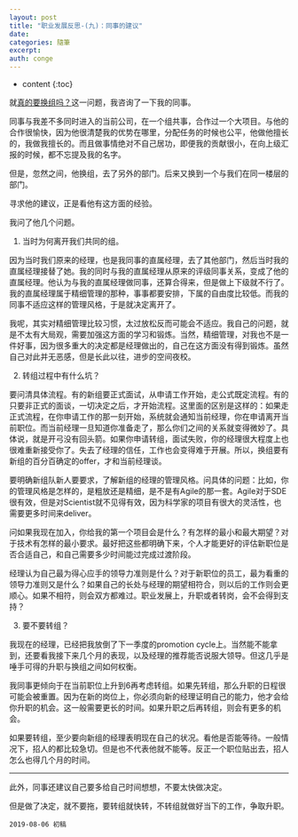 ```yaml
---
layout: post
title: "职业发展反思-(九)：同事的建议"
date:
categories: 隨筆
excerpt:
auth: conge
---
```

* content
{:toc}

就[真的要换组吗？](https://www.jianshu.com/p/5aa1dcbb8877)这一问题，我咨询了一下我的同事。

同事与我差不多同时进入的当前公司，在一个组共事，合作过一个大项目。与他的合作很愉快，因为他很清楚我的优势在哪里，分配任务的时候也公平，他做他擅长的，我做我擅长的。而且做事情绝对不自己居功，即便我的贡献很小，在向上级汇报的时候，都不忘提及我的名字。

但是，忽然之间，他换组，去了另外的部门。后来又换到一个与我们在同一楼层的部门。

寻求他的建议，正是看他有这方面的经验。

我问了他几个问题。

1. 当时为何离开我们共同的组。

因为当时我们原来的经理，也是我同事的直属经理，去了其他部门，然后当时我的直属经理接替了她。我的同时与我的直属经理从原来的评级同事关系，变成了他的直属经理。他认为与我的直属经理做同事，还算合得来，但是做上下级就不行了。我的直属经理属于精细管理的那种，事事都要安排，下属的自由度比较低。而我的同事不适应这样的管理风格，于是就决定离开了。

我呢，其实对精细管理比较习惯，太过放松反而可能会不适应。我自己的问题，就是不太有大局观，需要加强这方面的学习和锻炼。当然，精细管理，对我也不是一件好事，因为很多重大的决定都是经理做出的，自己在这方面没有得到锻炼。虽然自己对此并无恶感，但是长此以往，进步的空间夜校。

2. 转组过程中有什么坑？

要问清具体流程。有的新组要正式面试，从申请工作开始，走公式既定流程。有的只要非正式的面谈，一切决定之后，才开始流程。这里面的区别是这样的：如果走正式流程，在你申请工作的那一刻开始，系统就会通知当前经理，你在申请离开当前职位。而当前经理一旦知道你准备走了，那么你们之间的关系就变得微妙了。具体说，就是开弓没有回头箭。如果你申请转组，面试失败，你的经理很大程度上也很难重新接受你了。失去了经理的信任，工作也会变得难于开展。所以，换组要有新组的百分百确定的offer，才和当前经理谈。

要明确新组队新人要要求，了解新组的经理的管理风格。问具体的问题：比如，你的管理风格是怎样的，是粗放还是精细，是不是有Agile的那一套。Agile对于SDE很有效，但是对Scientist就不见得有效，因为科学家的项目有很大的灵活性，也需要更多时间来deliver。

问如果我现在加入，你给我的第一个项目会是什么？有怎样的最小和最大期望？对于技术有怎样的最小要求。最好把这些都明确下来，个人才能更好的评估新职位是否合适自己，和自己需要多少时间能过完成过渡阶段。

经理认为自己最为得心应手的领导力准则是什么？对于新职位的员工，最为看重的领导力准则又是什么？如果自己的长处与经理的期望相符合，则以后的工作则会更顺心。如果不相符，则会双方都难过。职业发展上，升职或者转岗，会不会得到支持？

3. 要不要转组？

我现在的经理，已经把我放倒了下一季度的promotion cycle上。当然能不能拿到，还要看我接下来几个月的表现，以及经理的推荐能否说服大领导。但这几乎是唾手可得的升职与换组之间如何权衡。

我同事更倾向于在当前职位上升到6再考虑转组。如果先转组，那么升职的日程很可能会被重置。因为在新的岗位上，你必须向新的经理证明自己的能力，他才会给你升职的机会。这一般需要更长的时间。如果升职之后再转组，则会有更多的机会。

如果要转组，至少要向新组的经理表明现在自己的状况。看他是否能等待。一般情况下，招人的都比较急切。但是也不代表他就不能等。反正一个职位贴出去，招人怎么也得几个月的时间。

----

此外，同事还建议自己要多给自己时间想想，不要太快做决定。

但是做了决定，就不要拖，要转组就快转，不转组就做好当下的工作，争取升职。

```
2019-08-06 初稿
```
